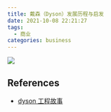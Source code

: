 ```yaml
---
title: 戴森（Dyson）发展历程与启发
date: 2021-10-08 22:21:27
tags:
  - 商业
categories: business
---
```


![](/images/business/Dyson_Cyclone_V10_Engineering_Hero1_v3.ashx)


## References

- [dyson 工程故事](https://www.dyson.hk/zh-HK/products/cord-free/dyson-v10/engineering-story)